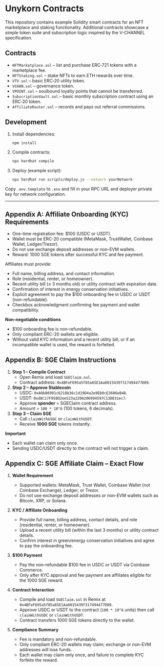 # Unykorn Contracts

This repository contains example Solidity smart contracts for an NFT marketplace and staking functionality. Additional contracts showcase a simple token suite and subscription logic inspired by the V-CHANNEL specification.

## Contracts

- `NFTMarketplace.sol` – list and purchase ERC‑721 tokens with a marketplace fee.
- `NFTStaking.sol` – stake NFTs to earn ETH rewards over time.
- `VTV.sol` – basic ERC‑20 utility token.
- `VCHAN.sol` – governance token.
- `VPOINT.sol` – soulbound loyalty points that cannot be transferred.
- `SubscriptionVault.sol` – basic monthly subscription contract using an ERC‑20 token.
- `AffiliateRouter.sol` – records and pays out referral commissions.

## Development

1. Install dependencies:
   ```bash
   npm install
   ```
2. Compile contracts:
   ```bash
   npx hardhat compile
   ```
3. Deploy (example script):
   ```bash
   npx hardhat run scripts/deploy.js --network yourNetwork
   ```

Copy `.env.template` to `.env` and fill in your RPC URL and deployer private key for network configuration.

---

## Appendix A: Affiliate Onboarding (KYC) Requirements

- One-time registration fee: $100 (USDC or USDT).
- Wallet must be ERC-20 compatible (MetaMask, TrustWallet, Coinbase Wallet, Ledger/Trezor).
- Do not use exchange deposit addresses or non-EVM wallets.
- Reward: 1000 SGE tokens after successful KYC and fee payment.

Affiliates must provide:
- Full name, billing address, and contact information.
- Role (residential, renter, or homeowner).
- Recent utility bill (≤ 3 months old) or utility contract with expiration date.
- Confirmation of interest in energy conservation initiatives.
- Explicit agreement to pay the $100 onboarding fee in USDC or USDT (non-refundable).
- Checkbox acknowledgment confirming fee payment and wallet compatibility.

**Non-negotiable conditions**
- $100 onboarding fee is non-refundable.
- Only compliant ERC-20 wallets are eligible.
- Without valid KYC information and a recent utility bill, or if an incompatible wallet is used, the reward is forfeited.

## Appendix B: SGE Claim Instructions

1. **Step 1 – Compile Contract**
   - Open Remix and load `SGEClaim.sol`.
   - Contract address: `0x4BFeF695a5f85a65E1Aa6015439f317494477D09`.
2. **Step 2 – Approve Stablecoin**
   - USDC: `0xA0b86991c6218b36c1d19D4a2e9Eb0cE3606eB48`.
   - USDT: `0xdAC17F958D2ee523a2206206994597C13D831ec7`.
   - Approve **spender** = SGEClaim contract address.
   - Amount = `100 * 10^6` (100 tokens, 6 decimals).
3. **Step 3 – Claim SGE**
   - Call `claimWithUSDC` or `claimWithUSDT`.
   - Receive **1000 SGE** tokens instantly.

**Important**
- Each wallet can claim only once.
- Sending USDC/USDT directly to the contract will not trigger a claim.

## Appendix C: SGE Affiliate Claim – Exact Flow

1. **Wallet Requirement**
   - Supported wallets: MetaMask, Trust Wallet, Coinbase Wallet (not Coinbase Exchange), Ledger, or Trezor.
   - Do not use exchange deposit addresses or non-EVM wallets such as Bitcoin, XRP, or Solana.

2. **KYC / Affiliate Onboarding**
   - Provide full name, billing address, contact details, and role (residential, renter, or homeowner).
   - Upload a recent utility bill (within the last 3 months) or utility contract details.
   - Confirm interest in green/energy conservation initiatives and agree to pay the onboarding fee.

3. **$100 Payment**
   - Pay the non-refundable $100 fee in USDC or USDT via Coinbase Commerce.
   - Only after KYC approval and fee payment are affiliates eligible for the 1000 SGE reward.

4. **Contract Interaction**
   - Compile and load `SGEClaim.sol` in Remix at `0x4BFeF695a5f85a65E1Aa6015439f317494477D09`.
   - Approve USDC or USDT to the contract (`100 * 10^6` units) then call `claimWithUSDC` or `claimWithUSDT`.
   - Contract transfers 1000 SGE tokens directly to the wallet.

5. **Compliance Summary**
   - Fee is mandatory and non-refundable.
   - Only compliant ERC-20 wallets may claim; exchange or non-EVM addresses will lose funds.
   - Each wallet may claim only once, and failure to complete KYC forfeits the reward.

